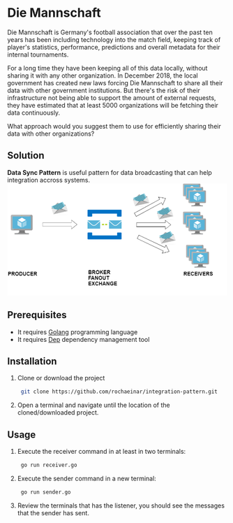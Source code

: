 # Die Mannschaft

Die Mannschaft is Germany's football association that over the past ten years has been including technology into the match field, keeping track of player's statistics, performance, predictions and overall metadata for their internal tournaments.

For a long time they have been keeping all of this data locally, without sharing it with any other organization. In December 2018, the local government has created new laws forcing Die Mannschaft to share all their data with other government institutions. But there's the risk of their infrastructure not being able to support the amount of external requests, they have estimated that at least 5000 organizations will be fetching their data continuously.

What approach would you suggest them to use for efficiently sharing their data with other organizations?

## Solution

**Data Sync Pattern** is useful pattern for data broadcasting that can help integration accross systems.
![C4 Model](https://github.com/rochaeinar/integration-pattern/blob/master/diagram.png)

## Prerequisites
* It requires [Golang](https://golang.org/dl/) programming language
* It requires [Dep](https://github.com/golang/dep) dependency management tool

## Installation

1. Clone or download the project

   ```bash
    git clone https://github.com/rochaeinar/integration-pattern.git
   ```
2. Open a terminal and navigate until the location of the cloned/downloaded project.

## Usage

1. Execute the receiver command in at least in two terminals:

   ```bash
    go run receiver.go
   ```
2. Execute the sender command in a new terminal:
    
   ```bash
    go run sender.go
   ```

3. Review the terminals that has the listener, you should see the messages that the sender has sent.
